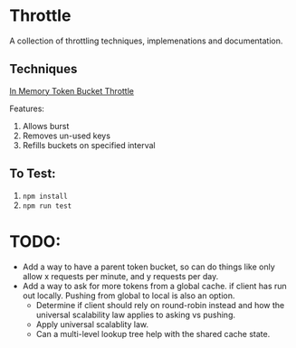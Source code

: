 # Throttle

A collection of throttling techniques, implemenations and documentation.

## Techniques
[In Memory Token Bucket Throttle](src/InMemoryTokenBucketThottler.ts)

Features:

1. Allows burst
1. Removes un-used keys
1. Refills buckets on specified interval

## To Test:
1. `npm install`
2. `npm run test`


# TODO:
- Add a way to have a parent token bucket, so can do things like only allow x requests per minute, and y requests per day.
- Add a way to ask for more tokens from a global cache. if client has run out locally. Pushing from global to local is also an option.
    - Determine if client should rely on round-robin instead and how the universal scalability law applies to asking vs pushing.
    - Apply universal scalablity law.
    - Can a multi-level lookup tree help with the shared cache state.
